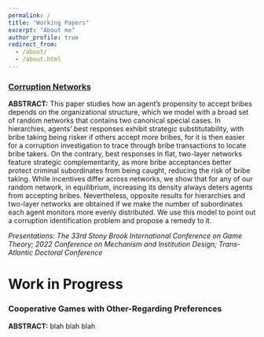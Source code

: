 ```yaml
---
permalink: /
title: "Working Papers"
excerpt: "About me"
author_profile: true
redirect_from: 
  - /about/
  - /about.html
---
```


### [Corruption Networks](https://drive.google.com/file/d/1UNshAVVsJ8pYY97G_kUB501z-oHfVqZh/view)

**ABSTRACT:** This paper studies how an agent’s propensity to accept bribes depends on the organizational structure, which we model with a broad set of random networks that contains two canonical special cases. In hierarchies, agents’ best responses exhibit strategic substitutability, with bribe taking being risker if others accept more bribes, for it is then easier for a corruption investigation to trace through bribe transactions to locate bribe takers. On the contrary, best responses in flat, two-layer networks feature strategic complementarity, as more bribe acceptances better protect criminal subordinates from being caught, reducing the risk of bribe taking. While incentives differ across networks, we show that for any of our random network, in equilibrium, increasing its density always deters agents from accepting bribes. Nevertheless, opposite results for hierarchies and two-layer networks are obtained if we make the number of subordinates each agent monitors more evenly distributed. We use this model to point out a corruption identification problem and propose a remedy to it.

_Presentations: The 33rd Stony Brook International Conference on Game Theory; 2022 Conference on Mechanism and Institution Design; Trans-Atlantic Doctoral Conference_

# Work in Progress
### Cooperative Games with Other-Regarding Preferences
**ABSTRACT:** blah blah blah
